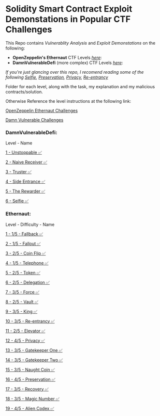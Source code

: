 # Solidity Smart Contract Exploit Demonstations in Popular CTF Challenges
This Repo contains *Vulnerablity Analysis* and *Exploit Demonstations* on the following:
- **OpenZeppelin's Ethernaut** CTF Levels [*here*](https://github.com/CharlieJRBenson/Smart-Contract-Hacking#ethernaut):
- **DamnVulnerableDefi** (more complex) CTF Levels [*here*](https://github.com/CharlieJRBenson/Smart-Contract-Hacking#damnvulnerabledefi):

*If you're just glancing over this repo, I recomend reading some of the following [Selfie](https://github.com/CharlieJRBenson/SmartContractHacking/tree/main/DamnVulnerableDefi/Selfie), [Preservation](https://github.com/CharlieJRBenson/SmartContractHacking/tree/main/Ethernaut/Preservation), [Privacy](https://github.com/CharlieJRBenson/SmartContractHacking/tree/main/Ethernaut/Privacy), [Re-entrancy](https://github.com/CharlieJRBenson/SmartContractHacking/tree/main/Ethernaut/Re-entrancy)*

Folder for each level, along with the task, my explanation and my malicious contracts/solution.

Otherwise Reference the level instructions at the following link:

[OpenZeppelin Ethernaut Challenges](https://ethernaut.openzeppelin.com/)

[Damn Vulnerable Challenges](https://www.damnvulnerabledefi.xyz/)

### DamnVulnerableDefi:

Level - Name

[1 - Unstoppable ✅](https://github.com/CharlieJRBenson/SmartContractHacking/tree/main/DamnVulnerableDefi/Unstoppable)

[2 - Naive Receiver ✅](https://github.com/CharlieJRBenson/SmartContractHacking/tree/main/DamnVulnerableDefi/NaiveReceiver)

[3 - Truster ✅](https://github.com/CharlieJRBenson/SmartContractHacking/tree/main/DamnVulnerableDefi/Truster)

[4 - Side Entrance ✅](https://github.com/CharlieJRBenson/SmartContractHacking/tree/main/DamnVulnerableDefi/SideEntrance)

[5 - The Rewarder ✅](https://github.com/CharlieJRBenson/SmartContractHacking/tree/main/DamnVulnerableDefi/TheRewarder)

[6 - Selfie ✅](https://github.com/CharlieJRBenson/SmartContractHacking/tree/main/DamnVulnerableDefi/Selfie)

### Ethernaut:

Level - Difficulty - Name

[1 - 1/5 - Fallback ✅](https://github.com/CharlieJRBenson/SmartContractHacking/tree/main/Ethernaut/Fallback)

[2 - 1/5 - Fallout ✅](https://github.com/CharlieJRBenson/SmartContractHacking/tree/main/Ethernaut/Fallout)

[3 - 2/5 - Coin Flip ✅](https://github.com/CharlieJRBenson/SmartContractHacking/tree/main/Ethernaut/CoinFlip)

[4 - 1/5 - Telephone ✅](https://github.com/CharlieJRBenson/SmartContractHacking/tree/main/Ethernaut/Telephone)

[5 - 2/5 - Token ✅](https://github.com/CharlieJRBenson/SmartContractHacking/tree/main/Ethernaut/Token)

[6 - 2/5 - Delegation ✅](https://github.com/CharlieJRBenson/SmartContractHacking/tree/main/Ethernaut/Delegation)

[7 - 3/5 - Force ✅](https://github.com/CharlieJRBenson/SmartContractHacking/tree/main/Ethernaut/Force)

[8 - 2/5 - Vault ✅](https://github.com/CharlieJRBenson/SmartContractHacking/tree/main/Ethernaut/Vault)

[9 - 3/5 - King ✅](https://github.com/CharlieJRBenson/SmartContractHacking/tree/main/Ethernaut/King)

[10 - 3/5 - Re-entrancy ✅](https://github.com/CharlieJRBenson/SmartContractHacking/tree/main/Ethernaut/Re-entrancy)

[11 - 2/5 - Elevator ✅](https://github.com/CharlieJRBenson/SmartContractHacking/tree/main/Ethernaut/Elevator)

[12 - 4/5 - Privacy ✅](https://github.com/CharlieJRBenson/SmartContractHacking/tree/main/Ethernaut/Privacy)

[13 - 3/5 - Gatekeeper One ✅](https://github.com/CharlieJRBenson/SmartContractHacking/tree/main/Ethernaut/GatekeeperOne)

[14 - 3/5 - Gatekeeper Two ✅](https://github.com/CharlieJRBenson/Smart-Contract-Hacking/tree/main/Ethernaut/GatekeeperTwo)

[15 - 3/5 - Naught Coin ✅](https://github.com/CharlieJRBenson/SmartContractHacking/tree/main/Ethernaut/NaughtCoin)

[16 - 4/5 - Preservation ✅](https://github.com/CharlieJRBenson/SmartContractHacking/tree/main/Ethernaut/Preservation)

[17 - 3/5 - Recovery ✅](https://github.com/CharlieJRBenson/SmartContractHacking/tree/main/Ethernaut/Recovery)

[18 - 3/5 - Magic Number ✅](https://github.com/CharlieJRBenson/SmartContractHacking/tree/main/Ethernaut/MagicNumber)

[19 - 4/5 - Alien Codex ✅](https://github.com/CharlieJRBenson/SmartContractHacking/tree/main/Ethernaut/AlienCodex)



